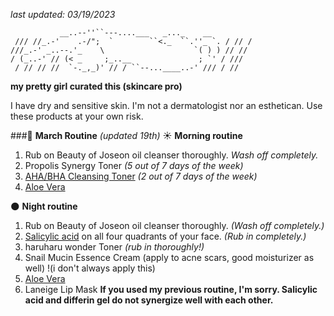 *last updated: 03/19/2023*

```
           __..--''``---....___   _..._    __
 /// //_.-'    .-/";  `        ``<._  ``.''_ `. / // /
///_.-' _..--.'_    \                    `( ) ) // //
/ (_..-' // (< _     ;_..__               ; `' / ///
 / // // //  `-._,_)' // / ``--...____..-' /// / //
```

**my pretty girl curated this (skincare pro)**

I have dry and sensitive skin.
I'm not a dermatologist nor an esthetican. Use these products at your own risk.

###🌟 **March Routine** *(updated 19th)*
☀️ **Morning routine**
1. Rub on Beauty of Joseon oil cleanser thoroughly. *Wash off completely.*
2. Propolis Synergy Toner *(5 out of 7 days of the week)*
2. [AHA/BHA Cleansing Toner](https://www.stylevana.com/en_US/cosrx-aha-bha-clarifying-treatment-toner-150ml.html?utm_source=google&utm_medium=cpc&sonid=33403&utm_source=google&utm_medium=cpc&utm_campaign=18136142146&utm_term=&utm_content=33403&device=c&gclid=CjwKCAjw5dqgBhBNEiwA7PryaEVcUDrQRsWwCOZLjG4ngx3kYvlucVJGj3I4lITx0dGyf9Kr2AUarBoCVpsQAvD_BwE) *(2 out of 7 days of the week)*
3. [Aloe Vera](https://www.firstbotany.com/products/aloe-vera-gel-16-fl-oz)



🌑 **Night routine**
1. Rub on Beauty of Joseon oil cleanser thoroughly. *(Wash off completely.)*
2. [Salicylic acid](https://www.amazon.com/dp/B07C9LGZ34?psc=1&ref=ppx_yo2ov_dt_b_product_details) on all four quadrants of your face. *(Rub in completely.)*
3. haruharu wonder Toner *(rub in thoroughly!)*
4. Snail Mucin Essence Cream (apply to acne scars, good moisturizer as well) !(i don't always apply this)
5. [Aloe Vera](https://www.firstbotany.com/products/aloe-vera-gel-16-fl-oz)
6. Laneige Lip Mask
**If you used my previous routine, I'm sorry. Salicylic acid and differin gel do not synergize well with each other.**
